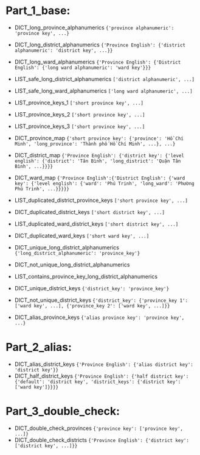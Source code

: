 # Part_1_base:
- DICT_long_province_alphanumerics `{'province alphanumeric': 'province key', ...}`
- DICT_long_district_alphanumerics `{'Province English': {'district alphanumeric': 'district key', ...}}`
- DICT_long_ward_alphanumerics `{'Province English': {'District English': {'long ward alphanumeric': 'ward key'}}}` 

- LIST_safe_long_district_alphanumerics `['district alphanumeric', ...]`
- LIST_safe_long_ward_alphanumerics `['long ward alphanumeric', ...]`

- LIST_province_keys_1 `['short province key', ...]`
- LIST_province_keys_2 `['short province key', ...]`
- LIST_province_keys_3 `['short province key', ...]`

- DICT_province_map `{'short province key': {'province': 'Hồ Chí Minh', 'long_province': 'Thành phố Hồ Chí Minh', ...}, ...}`
- DICT_district_map `{'Province English': {'district key': {'level english': {'district': 'Tân Bình', 'long_district': 'Quận Tân Bình', ...}}}}`
- DICT_ward_map `{'Province English':{'District English': {'ward key': {'level english': {'ward': 'Phú Trinh', 'long_ward': 'Phường Phú Trinh', ...}}}}}`

- LIST_duplicated_district_province_keys `['short province key', ...]`
- DICT_duplicated_district_keys `['short district key', ...]`

- LIST_duplicated_ward_district_keys `['short district key', ...]`
- DICT_duplicated_ward_keys `['short ward key', ...]`


- DICT_unique_long_district_alphanumerics `{'long_district_alphanumeric': 'province_key'}`
- DICT_not_unique_long_district_alphanumerics
- LIST_contains_province_key_long_district_alphanumerics
- DICT_unique_district_keys `{'district_key': 'province_key'}`
- DICT_not_unique_district_keys `{'district_key': {'province_key 1': ['ward key', ...], {'province_key 2': ['ward key', ...]}}`

- DICT_alias_province_keys `{'alias province key': 'province key', ...}`

# Part_2_alias:
- DICT_alias_district_keys `{'Province English': {'alias district key': 'district key'}}`
- DICT_half_district_keys `{'Province English': {'half district key': {'default': 'district key', 'district_keys': {'district key': ['ward key']}}}}`

# Part_3_double_check:
- DICT_double_check_provinces `{'province key': ['province key', ...]}`
- DICT_double_check_districts `{'Province English': {'district key': ['district key', ...]}}`

